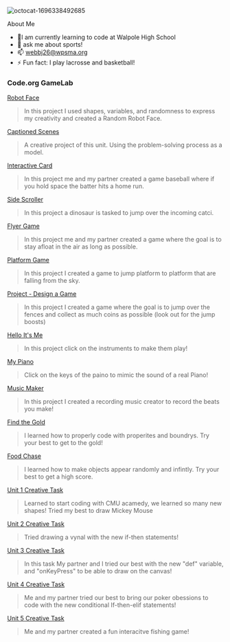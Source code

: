 ![octocat-1696338492685](https://github.com/Jacktwebb/jacktwebb/assets/146844010/6b00fd93-14f1-4159-8185-f44dc96db462)

About Me
- 🌱I am currently learning to code at Walpole High School
- 💬 ask me about sports!
- 📫 webbj26@wpsma.org
- ⚡ Fun fact: I play lacrosse and basketball!

### Code.org GameLab

[Robot Face](https://studio.code.org/s/csd3-2023/lessons/7/levels/2)
> In this project I used shapes, variables, and randomness to express my creativity and created a Random Robot Face.

[Captioned Scenes](https://studio.code.org/projects/gamelab/55r6cH8HSPxE1ydkwwAi7jqQoo6BMMFfXSa1Vh459E0)
> A creative project of this unit. Using the problem-solving process as a model.

[Interactive Card](https://studio.code.org/projects/gamelab/VYWMN0GF4NNOfm3lfvyfFFs-Ujm9Pe7SKUgDQjH8BAw)
> In this project me and my partner created a game baseball where if you hold space the batter hits a home run.

[Side Scroller](https://studio.code.org/projects/gamelab/jOHwcDOCtBvgr_Uh5_Dp6xIsvdWrhY471p1VWCT6ICI)
>In this project a dinosaur is tasked to jump over the incoming catci.

[Flyer Game](https://studio.code.org/projects/gamelab/62Rl1O6xGS0N6FHusfr2fkWCQuHhjNLfuksiWqookLc)
> In this project me and my partner created a game where the goal is to stay afloat in the air as long as possible.

[Platform Game](https://studio.code.org/projects/gamelab/lgz4Mr22hYm56XgGN9evc-N2GFbfOPl8ULv9-rU9jSQ)
> In this project I created a game to jump platform to platform that are falling from the sky.

[Project - Design a Game](https://studio.code.org/projects/gamelab/enpoRdMnDZ41iFUvaqNhAqRVDrF8k5IgNf__ZvF9oKw)
>In this project I created a game where the goal is to jump over the fences and collect as much coins as possible (look out for the jump boosts)

[Hello It's Me](https://ai2.appinventor.mit.edu/#5827418822410240) 
> In this project click on the instruments to make them play!

[My Piano](https://ai2.appinventor.mit.edu/#5574674089902080)
> Click on the keys of the paino to mimic the sound of a real Piano!

[Music Maker](https://ai2.appinventor.mit.edu/#6360560192847872)
> In this project I created a recording music creator to record the beats you make!

[Find the Gold](https://gallery.appinventor.mit.edu/?galleryid=eda55ca3-fb95-4de8-abc2-63232bdd3626)
> I learned how to properly code with properites and boundrys. Try your best to get to the gold!

[Food Chase](https://gallery.appinventor.mit.edu/?galleryid=62f41f36-330b-458f-a8cd-c145dd254c1a)
>I learned how to make objects appear randomly and infintly. Try your best to get a high score.

[Unit 1 Creative Task](https://academy.cs.cmu.edu/exercise/4132/)
>  Learned to start coding with CMU acamedy, we learned so many new shapes! Tried my best to draw Mickey Mouse

[Unit 2 Creative Task](https://academy.cs.cmu.edu/exercise/6402/)
> Tried drawing a vynal with the new if-then statements!

[Unit 3 Creative Task](https://academy.cs.cmu.edu/exercise/4236/)
>In this task My partner and I tried our best with the new "def" variable, and "onKeyPress" to be able to draw on the canvas!

[Unit 4 Creative Task](https://academy.cs.cmu.edu/exercise/4282/)
>Me and my partner tried our best to bring our poker obessions to code with the new conditional If-then-elif statements!

[Unit 5 Creative Task](https://academy.cs.cmu.edu/exercise/4314/)
> Me and my partner created a fun interacitve fishing game!
